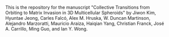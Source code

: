 This is the repository for the manuscript "Collective Transitions from Orbiting to Matrix Invasion in 3D Multicellular Spheroids" by Jiwon Kim, Hyuntae Jeong, Carles Falcó, Alex M. Hruska, W. Duncan
Martinson, Alejandro Marzoratti, Mauricio Araiza, Haiqian Yang, Christian Franck, José A. Carrillo, Ming Guo, and Ian Y. Wong.
